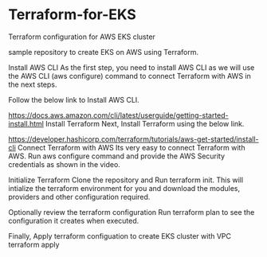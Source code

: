 # Terraform-for-EKS
Terraform configuration for AWS EKS cluster

sample repository to create EKS on AWS using Terraform.

Install AWS CLI
As the first step, you need to install AWS CLI as we will use the AWS CLI (aws configure) command to connect Terraform with AWS in the next steps.

Follow the below link to Install AWS CLI.

https://docs.aws.amazon.com/cli/latest/userguide/getting-started-install.html
Install Terraform
Next, Install Terraform using the below link.

https://developer.hashicorp.com/terraform/tutorials/aws-get-started/install-cli
Connect Terraform with AWS
Its very easy to connect Terraform with AWS. Run aws configure command and provide the AWS Security credentials as shown in the video.

Initialize Terraform
Clone the repository and Run terraform init. This will intialize the terraform environment for you and download the modules, providers and other configuration required.

Optionally review the terraform configuration
Run terraform plan to see the configuration it creates when executed.

Finally, Apply terraform configuation to create EKS cluster with VPC
terraform apply

